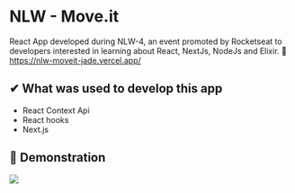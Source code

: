 # NLW - Move.it
React App developed during NLW-4, an event promoted by Rocketseat to developers interested in learning about React, NextJs, NodeJs and Elixir.
🔗 https://nlw-moveit-jade.vercel.app/

## ✔ What was used to develop this app
* React Context Api
* React hooks
* Next.js

## 👀 Demonstration
<img src="./github/demo.gif"/>
